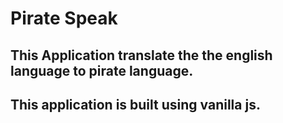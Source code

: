 # Pirate Speak
## This Application translate the the english language to pirate language.
## This application is built using vanilla js.
